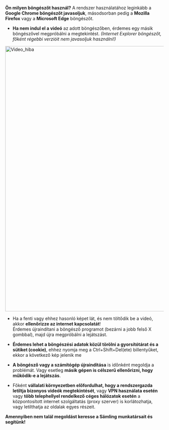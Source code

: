 **Ön milyen böngészőt használ?** A rendszer használatához leginkább a **Google Chrome böngészőt javasoljuk**, másodsorban pedig a **Mozilla Firefox** vagy a **Microsoft Edge** böngészőt.  

* **Ha nem indul el a videó** az adott böngészőben, érdemes egy másik böngészővel megpróbálni a megtekintést. *(Internet Explorer böngészőt, főként régebbi verzióit nem javasoljuk használni!)*
 <img width="1491" height="841" alt="Video_hiba" src="https://github.com/user-attachments/assets/fc31725e-cf63-45de-813c-3081c920c52b" />

* ​​Ha a fenti vagy ehhez hasonló képet lát, és nem töltődik be a videó, akkor **ellenőrizze az internet kapcsolatát**!  
Érdemes újraindítani a böngésző programot (bezárni a jobb felső X gombbal), majd újra megpróbálni a lejátszást.

* **Érdemes lehet a böngészési adatok közül törölni a gyorsítótárat és a sütiket (cookie)**, ehhez nyomja meg a Ctrl+Shift+Del(ete) billentyűket, ekkor a következő kép jelenik me


* **A böngésző vagy a számítógép újraindítása** is időnként megoldja a problémát. Vagy esetleg **másik gépen is célszerű ellenőrizni, hogy működik-e a lejátszás**.

* Főként **vállalati környezetben előfordulhat, hogy a rendszergazda letiltja bizonyos videók megtekintését**, vagy **VPN használata esetén**  vagy **több telephellyel rendelkező céges hálózatok esetén** a központosított internet szolgáltatás (proxy szerver) is korlátozhatja, vagy letilthatja az oldalak egyes részeit.
   
**Amennyiben nem talál megoldást keresse a Sämling munkatársait és segítünk!**
